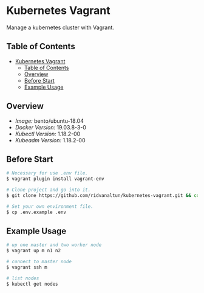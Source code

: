 # Kubernetes Vagrant

Manage a kubernetes cluster with Vagrant.

## Table of Contents

- [Kubernetes Vagrant](#kubernetes-vagrant)
  - [Table of Contents](#table-of-contents)
  - [Overview](#overview)
  - [Before Start](#before-start)
  - [Example Usage](#example-usage)

## Overview

- *Image:* bento/ubuntu-18.04
- *Docker Version:* 19.03.8-3-0
- *Kubectl Version:* 1.18.2-00
- *Kubeadm Version:* 1.18.2-00

## Before Start

```bash
# Necessary for use .env file.
$ vagrant plugin install vagrant-env

# Clone project and go into it.
$ git clone https://github.com/ridvanaltun/kubernetes-vagrant.git && cd kubernetes-vagrant

# Set your own environment file.
$ cp .env.example .env
```

## Example Usage

```bash
# up one master and two worker node
$ vagrant up m n1 n2

# connect to master node
$ vagrant ssh m

# list nodes
$ kubectl get nodes
```